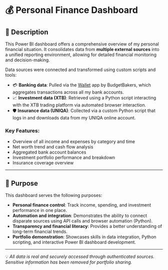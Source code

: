 # 💰 Personal Finance Dashboard

## 📌 Description

This Power BI dashboard offers a comprehensive overview of my personal financial situation. It consolidates data from **multiple external sources** into a unified reporting environment, allowing for detailed financial monitoring and decision-making.

Data sources were connected and transformed using custom scripts and tools:

- 💳 **Banking data**: Pulled via the [Wallet](https://budgetbakers.com/) app by BudgetBakers, which aggregates transactions across all my bank accounts.
- 📈 **Investment data (XTB)**: Retrieved using a Python script interacting with the XTB trading platform via automated browser interaction.
- 🛡️ **Insurance data (UNIQA)**: Collected via a custom Python script that logs in and downloads data from my UNIQA online account.

### Key Features:
- Overview of all income and expenses by category and time
- Net worth trend and cash flow analysis
- Aggregated bank account balances
- Investment portfolio performance and breakdown
- Insurance coverage overview

---

## 🎯 Purpose

This dashboard serves the following purposes:

- **Personal finance control**: Track income, spending, and investment performance in one place.
- **Automation and integration**: Demonstrates the ability to connect disparate sources using API calls and browser automation (Python).
- **Transparency and financial literacy**: Provides a better understanding of long-term financial trends.
- **Portfolio demonstration**: Showcases skills in data integration, Python scripting, and interactive Power BI dashboard development.

---

💡 _All data is real and securely accessed through authenticated sources. Sensitive information has been removed for portfolio sharing._
